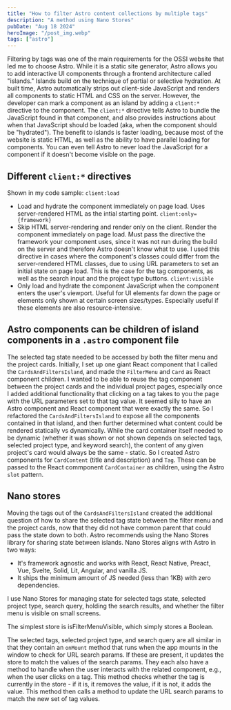 ```yaml
---
title: "How to filter Astro content collections by multiple tags"
description: "A method using Nano Stores"
pubDate: "Aug 18 2024"
heroImage: "/post_img.webp"
tags: ["astro"]
---
```


Filtering by tags was one of the main requirements for the OSSI website that led me to choose Astro. While it is a static site generator, Astro allows you to add interactive UI components through a frontend architecture called "islands." Islands build on the technique of partial or selective hydration. At built time, Astro automatically strips out client-side JavaScript and renders all components to static HTML and CSS on the server. However, the developer can mark a component as an island by adding a `client:*` directive to the component. The `client:*` directive tells Astro to bundle the JavaScript found in that component, and also provides instructions about when that JavaScript should be loaded (aka, when the component should be "hydrated"). The benefit to islands is faster loading, because most of the website is static HTML, as well as the ability to have parallel loading for components. You can even tell Astro to never load the JavaScript for a component if it doesn't become visible on the page.

## Different `client:*` directives

Shown in my code sample:
`client:load`

- Load and hydrate the component immediately on page load. Uses server-rendered HTML as the intial starting point.
  `client:only={framework}`
- Skip HTML server-rendering and render only on the client. Render the component immediately on page load. Must pass the directive the framework your component uses, since it was not run during the build on the server and therefore Astro doesn't know what to use. I used this directive in cases where the component's classes could differ from the server-rendered HTML classes, due to using URL parameters to set an initial state on page load. This is the case for the tag components, as well as the search input and the project type buttons.
  `client:visible`
- Only load and hydrate the component JavaScript when the component enters the user's viewport. Useful for UI elements far down the page or elements only shown at certain screen sizes/types. Especially useful if these elements are also resource-intensive.

## Astro components can be children of island components in a `.astro` component file

The selected tag state needed to be accessed by both the filter menu and the project cards. Initially, I set up one giant React component that I called the `CardsAndFiltersIsland`, and made the `FilterMenu` and `Card` as React component children. I wanted to be able to reuse the tag component between the project cards and the individual project pages, especially once I added additional functionality that clicking on a tag takes to you the page with the URL parameters set to that tag value. It seemed silly to have an Astro component and React component that were exactly the same. So I refactored the `CardsAndFiltersIsland` to expose all the components contained in that island, and then further determined what content could be rendered statically vs dynamically. While the card container itself needed to be dynamic (whether it was shown or not shown depends on selected tags, selected project type, and keyword search), the content of any given project's card would always be the same - static. So I created Astro components for `CardContent` (title and description) and `Tag`. These can be passed to the React commponent `CardContainer` as children, using the Astro `slot` pattern.

## Nano stores

Moving the tags out of the `CardsAndFiltersIsland` created the additional question of how to share the selected tag state between the filter menu and the project cards, now that they did not have common parent that could pass the state down to both. Astro recommends using the Nano Stores library for sharing state between islands. Nano Stores aligns with Astro in two ways:

- It's framework agnostic and works with React, React Native, Preact, Vue, Svelte, Solid, Lit, Angular, and vanilla JS.
- It ships the minimum amount of JS needed (less than 1KB) with zero dependencies.

I use Nano Stores for managing state for selected tags state, selected project type, search query, holding the search results, and whether the filter menu is visible on small screens.

The simplest store is isFilterMenuVisible, which simply stores a Boolean.

The selected tags, selected project type, and search query are all similar in that they contain an `onMount` method that runs when the app mounts in the window to check for URL search params. If these are present, it updates the store to match the values of the search params. They each also have a method to handle when the user interacts with the related component, e.g., when the user clicks on a tag. This method checks whether the tag is currently in the store - if it is, it removes the value, if it is not, it adds the value. This method then calls a method to update the URL search params to match the new set of tag values.
